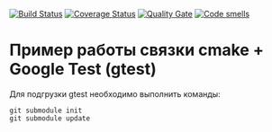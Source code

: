 [![Build Status](https://travis-ci.com/seekerk/ctest.svg?branch=master)](https://travis-ci.org/seekerk/ctest)
[![Coverage Status](https://coveralls.io/repos/seekerk/ctest/badge.svg?branch=master)](https://coveralls.io/github/seekerk/ctest?branch=master)
[![Quality Gate](https://sonarcloud.io/api/project_badges/measure?project=cmake-gtest&metric=alert_status)](https://sonarcloud.io/dashboard?id=cmake-gtest)
[![Code smells](https://sonarcloud.io/api/project_badges/measure?project=cmake-gtest&metric=code_smells)](https://sonarcloud.io/dashboard?id=cmake-gtest)

# Пример работы связки cmake + Google Test (gtest)

Для подгрузки gtest необходимо выполнить команды:
```
git submodule init
git submodule update
```
